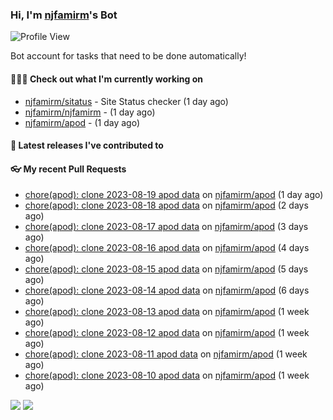### Hi, I'm [njfamirm](https://github.com/njfamirm)'s Bot
![Profile View](https://komarev.com/ghpvc/?username=njfamirm-bot)

Bot account for tasks that need to be done automatically!

#### 👨🏻‍💻 Check out what I'm currently working on

- [njfamirm/sitatus](https://github.com/njfamirm/sitatus) - Site Status checker (1 day ago)
- [njfamirm/njfamirm](https://github.com/njfamirm/njfamirm) -  (1 day ago)
- [njfamirm/apod](https://github.com/njfamirm/apod) -  (1 day ago)

#### 🎉 Latest releases I've contributed to


#### 👓 My recent Pull Requests

- [chore(apod): clone 2023-08-19 apod data](https://github.com/njfamirm/apod/pull/44) on [njfamirm/apod](https://github.com/njfamirm/apod) (1 day ago)
- [chore(apod): clone 2023-08-18 apod data](https://github.com/njfamirm/apod/pull/43) on [njfamirm/apod](https://github.com/njfamirm/apod) (2 days ago)
- [chore(apod): clone 2023-08-17 apod data](https://github.com/njfamirm/apod/pull/42) on [njfamirm/apod](https://github.com/njfamirm/apod) (3 days ago)
- [chore(apod): clone 2023-08-16 apod data](https://github.com/njfamirm/apod/pull/41) on [njfamirm/apod](https://github.com/njfamirm/apod) (4 days ago)
- [chore(apod): clone 2023-08-15 apod data](https://github.com/njfamirm/apod/pull/40) on [njfamirm/apod](https://github.com/njfamirm/apod) (5 days ago)
- [chore(apod): clone 2023-08-14 apod data](https://github.com/njfamirm/apod/pull/39) on [njfamirm/apod](https://github.com/njfamirm/apod) (6 days ago)
- [chore(apod): clone 2023-08-13 apod data](https://github.com/njfamirm/apod/pull/38) on [njfamirm/apod](https://github.com/njfamirm/apod) (1 week ago)
- [chore(apod): clone 2023-08-12 apod data](https://github.com/njfamirm/apod/pull/37) on [njfamirm/apod](https://github.com/njfamirm/apod) (1 week ago)
- [chore(apod): clone 2023-08-11 apod data](https://github.com/njfamirm/apod/pull/36) on [njfamirm/apod](https://github.com/njfamirm/apod) (1 week ago)
- [chore(apod): clone 2023-08-10 apod data](https://github.com/njfamirm/apod/pull/35) on [njfamirm/apod](https://github.com/njfamirm/apod) (1 week ago)

![](http://github-profile-summary-cards.vercel.app/api/cards/profile-details?username=njfamirm-bot&theme=transparent)
![](https://github-profile-summary-cards.vercel.app/api/cards/productive-time?username=njfamirm-bot&theme=transparent&utcOffset=3.50)
